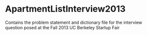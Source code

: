 ApartmentListInterview2013
==========================

Contains the problem statement and dictionary file for the interview question posed at the Fall 2013 UC Berkeley Startup Fair
